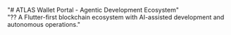 "# ATLAS Wallet Portal - Agentic Development Ecosystem"  
"?? A Flutter-first blockchain ecosystem with AI-assisted development and autonomous operations." 
